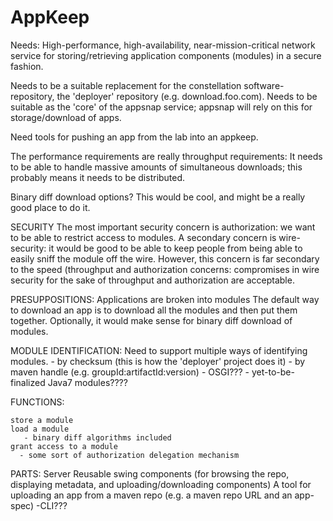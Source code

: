 
AppKeep
=================

Needs:
  High-performance, high-availability, near-mission-critical network service for storing/retrieving 
  application components (modules) in a secure fashion.
  
  Needs to be a suitable replacement for the constellation software-repository, the 'deployer' repository (e.g. download.foo.com).
  Needs to be suitable as the 'core' of the appsnap service; appsnap will rely on this for storage/download of apps.
  
  Need tools for pushing an app from the lab into an appkeep.
  
  The performance requirements are really throughput requirements: It needs to be able to handle massive amounts of 
  simultaneous downloads; this probably means it needs to be distributed.

  
  Binary diff download options?  This would be cool, and might be a really good place to do it.
  
SECURITY
  The most important security concern is authorization: we want to be able to restrict access to modules.
  A secondary concern is wire-security: it would be good to be able to keep people from being able to easily
    sniff the module off the wire.  However, this concern is far secondary to the speed (throughput and authorization
    concerns: compromises in wire security for the sake of throughput and authorization are acceptable.
  
PRESUPPOSITIONS:
  Applications are broken into modules
  The default way to download an app is to download all the modules and then put them together.
  Optionally, it would make sense for binary diff download of modules.

MODULE IDENTIFICATION:
  Need to support multiple ways of identifying modules.
     - by checksum (this is how the 'deployer' project does it)
     - by maven handle (e.g. groupId:artifactId:version)
     - OSGI???
     - yet-to-be-finalized Java7 modules????

FUNCTIONS:

    store a module
    load a module
       - binary diff algorithms included
    grant access to a module
      - some sort of authorization delegation mechanism
      
PARTS:
     Server
     Reusable swing components (for browsing the repo, displaying metadata, and uploading/downloading components)
     A tool for uploading an app from a maven repo (e.g. a maven repo URL and an app-spec)
        -CLI???
